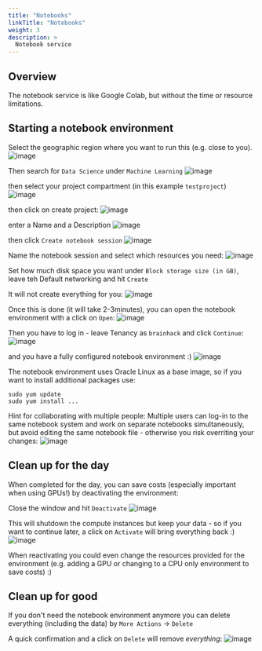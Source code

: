 ```yaml
---
title: "Notebooks"
linkTitle: "Notebooks"
weight: 3
description: >
  Notebook service
---
```


## Overview

The notebook service is like Google Colab, but without the time or resource
limitations.

## Starting a notebook environment
Select the geographic region where you want to run this (e.g. close to you). 
![image](https://user-images.githubusercontent.com/4021595/159638803-174b68ad-c545-4539-8d01-b0952a0e7de4.png)


Then search for `Data Science` under `Machine Learning`
![image](https://user-images.githubusercontent.com/4021595/159638307-552138c0-01c1-43d3-823c-3a783e03ef5d.png)


then select your project compartment (in this example `testproject`)
![image](https://user-images.githubusercontent.com/4021595/159638417-30355f09-c965-4848-859a-ed04e49bf94f.png)

then click on create project:
![image](https://user-images.githubusercontent.com/4021595/159638445-11f09df9-1000-4703-8219-143a382e1d20.png)

enter a Name and a Description
![image](https://user-images.githubusercontent.com/4021595/159638513-b46da7b4-a401-4df4-b0ca-c3df613750b8.png)

then click `Create notebook session`
![image](https://user-images.githubusercontent.com/4021595/159638582-355145bb-ee9e-45d0-979e-902eb39b4565.png)

Name the notebook session and select which resources you need:
![image](https://user-images.githubusercontent.com/4021595/159638677-41a3239d-0e86-4159-8f5c-3ffcede23bdf.png)

Set how much disk space you want under `Block storage size (in GB)`, leave teh Default networking and hit `Create`

It will not create everything for you:
![image](https://user-images.githubusercontent.com/4021595/159638967-1d69f18c-211e-4981-9709-b62514998de4.png)

Once this is done (it will take 2-3minutes), you can open the notebook environment with a click on `Open`:
![image](https://user-images.githubusercontent.com/4021595/159639682-9ce78519-2e7d-4886-b075-d168876d3711.png)

Then you have to log in - leave Tenancy as `brainhack` and click `Continue`:
![image](https://user-images.githubusercontent.com/4021595/159639819-38bda64e-61a3-4fcd-b4e4-2c55a6c8bb85.png)

and you have a fully configured notebook environment :)
![image](https://user-images.githubusercontent.com/4021595/159640023-b03a4e34-968f-4a78-963d-067cb82eb3ec.png)

The notebook environment uses Oracle Linux as a base image, so if you want to install additional packages use:
```
sudo yum update
sudo yum install ...
```

Hint for collaborating with multiple people: Multiple users can log-in to the same notebook system and work on separate notebooks simultaneously, but avoid editing the same notebook file - otherwise you risk overriting your changes:
![image](https://user-images.githubusercontent.com/4021595/159642888-84589148-ed12-42fc-9282-dac7d3b07d5d.png)


## Clean up for the day
When completed for the day, you can save costs (especially important when using GPUs!) by deactivating the environment:

Close the window and hit `Deactivate`
![image](https://user-images.githubusercontent.com/4021595/159640588-874f2d3f-1123-41eb-98d1-c5d5b4c222c3.png)

This will shutdown the compute instances but keep your data - so if you want to continue later, a click on `Activate` will bring everything back :)
![image](https://user-images.githubusercontent.com/4021595/159640942-5c8c1599-9e25-45c2-89eb-7de75b4a8b1e.png)

When reactivating you could even change the resources provided for the environment (e.g. adding a GPU or changing to a CPU only environment to save costs) :)

## Clean up for good
If you don't need the notebook environment anymore you can delete everything (including the data) by `More Actions` -> `Delete`

A quick confirmation and a click on `Delete` will remove *everything*:
![image](https://user-images.githubusercontent.com/4021595/159643054-942a61de-91eb-4b4c-adf4-6e3ba4a0f791.png)





